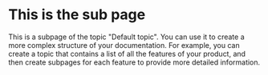 # This is the sub page

This is a subpage of the topic "Default topic". You can use it to create a more complex structure of your documentation. For example, you can create a topic that contains a list of all the features of your product, and then create subpages for each feature to provide more detailed information.


